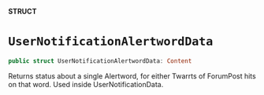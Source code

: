 **STRUCT**

# `UserNotificationAlertwordData`

```swift
public struct UserNotificationAlertwordData: Content
```

Returns status about a single Alertword, for either Twarrts of ForumPost hits on that word.
Used inside UserNotificationData.
